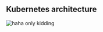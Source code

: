 
## Kubernetes architecture

![haha only kidding](/dfrnascimento/scenarios/kubernetes-101/assets/k8s-arch1.png)